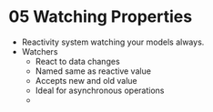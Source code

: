 # 05 Watching Properties

- Reactivity system watching your models always.
- Watchers
    - React to data changes
    - Named same as reactive value
    - Accepts new and old value
    - Ideal for asynchronous operations
    - 